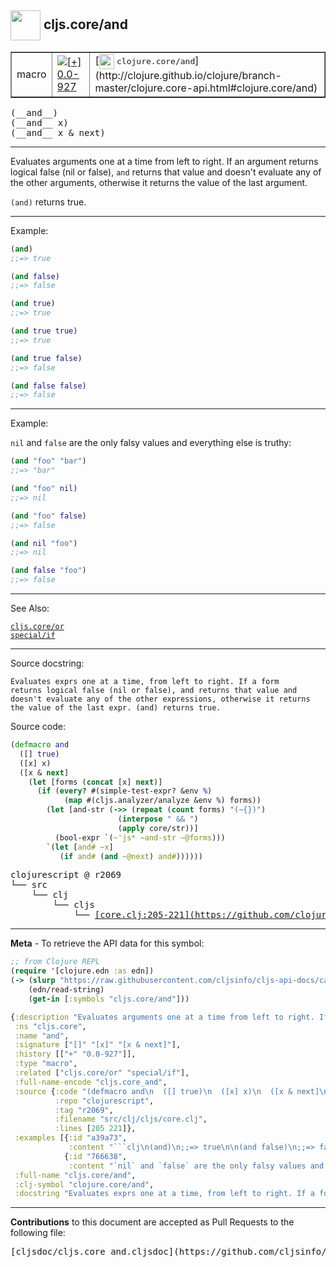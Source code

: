 ## <img width="48px" valign="middle" src="http://i.imgur.com/Hi20huC.png"> cljs.core/and

 <table border="1">
<tr>

<td>macro</td>
<td><a href="https://github.com/cljsinfo/cljs-api-docs/tree/0.0-927"><img valign="middle" alt="[+] 0.0-927" src="https://img.shields.io/badge/+-0.0--927-lightgrey.svg"></a> </td>
<td>
[<img height="24px" valign="middle" src="http://i.imgur.com/1GjPKvB.png"> <samp>clojure.core/and</samp>](http://clojure.github.io/clojure/branch-master/clojure.core-api.html#clojure.core/and)
</td>
</tr>
</table>

 <samp>
(__and__)<br>
</samp>
 <samp>
(__and__ x)<br>
</samp>
 <samp>
(__and__ x & next)<br>
</samp>

---

Evaluates arguments one at a time from left to right. If an argument returns
logical false (nil or false), `and` returns that value and doesn't evaluate any
of the other arguments, otherwise it returns the value of the last argument.

`(and)` returns true.

---

Example:

```clj
(and)
;;=> true

(and false)
;;=> false

(and true)
;;=> true

(and true true)
;;=> true

(and true false)
;;=> false

(and false false)
;;=> false
```

---
Example:

`nil` and `false` are the only falsy values and everything else is truthy:

```clj
(and "foo" "bar")
;;=> "bar"

(and "foo" nil)
;;=> nil

(and "foo" false)
;;=> false

(and nil "foo")
;;=> nil

(and false "foo")
;;=> false
```

---

See Also:

[`cljs.core/or`](cljs.core_or.md)<br>
[`special/if`](special_if.md)<br>

---

Source docstring:

```
Evaluates exprs one at a time, from left to right. If a form
returns logical false (nil or false), and returns that value and
doesn't evaluate any of the other expressions, otherwise it returns
the value of the last expr. (and) returns true.
```

Source code:

```clj
(defmacro and
  ([] true)
  ([x] x)
  ([x & next]
    (let [forms (concat [x] next)]
      (if (every? #(simple-test-expr? &env %)
            (map #(cljs.analyzer/analyze &env %) forms))
        (let [and-str (->> (repeat (count forms) "(~{})")
                        (interpose " && ")
                        (apply core/str))]
          (bool-expr `(~'js* ~and-str ~@forms)))
        `(let [and# ~x]
           (if and# (and ~@next) and#))))))
```

 <pre>
clojurescript @ r2069
└── src
    └── clj
        └── cljs
            └── <ins>[core.clj:205-221](https://github.com/clojure/clojurescript/blob/r2069/src/clj/cljs/core.clj#L205-L221)</ins>
</pre>


---

__Meta__ - To retrieve the API data for this symbol:

```clj
;; from Clojure REPL
(require '[clojure.edn :as edn])
(-> (slurp "https://raw.githubusercontent.com/cljsinfo/cljs-api-docs/catalog/cljs-api.edn")
    (edn/read-string)
    (get-in [:symbols "cljs.core/and"]))
```

```clj
{:description "Evaluates arguments one at a time from left to right. If an argument returns\nlogical false (nil or false), `and` returns that value and doesn't evaluate any\nof the other arguments, otherwise it returns the value of the last argument.\n\n`(and)` returns true.",
 :ns "cljs.core",
 :name "and",
 :signature ["[]" "[x]" "[x & next]"],
 :history [["+" "0.0-927"]],
 :type "macro",
 :related ["cljs.core/or" "special/if"],
 :full-name-encode "cljs.core_and",
 :source {:code "(defmacro and\n  ([] true)\n  ([x] x)\n  ([x & next]\n    (let [forms (concat [x] next)]\n      (if (every? #(simple-test-expr? &env %)\n            (map #(cljs.analyzer/analyze &env %) forms))\n        (let [and-str (->> (repeat (count forms) \"(~{})\")\n                        (interpose \" && \")\n                        (apply core/str))]\n          (bool-expr `(~'js* ~and-str ~@forms)))\n        `(let [and# ~x]\n           (if and# (and ~@next) and#))))))",
          :repo "clojurescript",
          :tag "r2069",
          :filename "src/clj/cljs/core.clj",
          :lines [205 221]},
 :examples [{:id "a39a73",
             :content "```clj\n(and)\n;;=> true\n\n(and false)\n;;=> false\n\n(and true)\n;;=> true\n\n(and true true)\n;;=> true\n\n(and true false)\n;;=> false\n\n(and false false)\n;;=> false\n```"}
            {:id "766638",
             :content "`nil` and `false` are the only falsy values and everything else is truthy:\n\n```clj\n(and \"foo\" \"bar\")\n;;=> \"bar\"\n\n(and \"foo\" nil)\n;;=> nil\n\n(and \"foo\" false)\n;;=> false\n\n(and nil \"foo\")\n;;=> nil\n\n(and false \"foo\")\n;;=> false\n```"}],
 :full-name "cljs.core/and",
 :clj-symbol "clojure.core/and",
 :docstring "Evaluates exprs one at a time, from left to right. If a form\nreturns logical false (nil or false), and returns that value and\ndoesn't evaluate any of the other expressions, otherwise it returns\nthe value of the last expr. (and) returns true."}

```

---

__Contributions__ to this document are accepted as Pull Requests to the following file:

 <pre>
[cljsdoc/cljs.core_and.cljsdoc](https://github.com/cljsinfo/cljs-api-docs/blob/master/cljsdoc/cljs.core_and.cljsdoc)
</pre>

